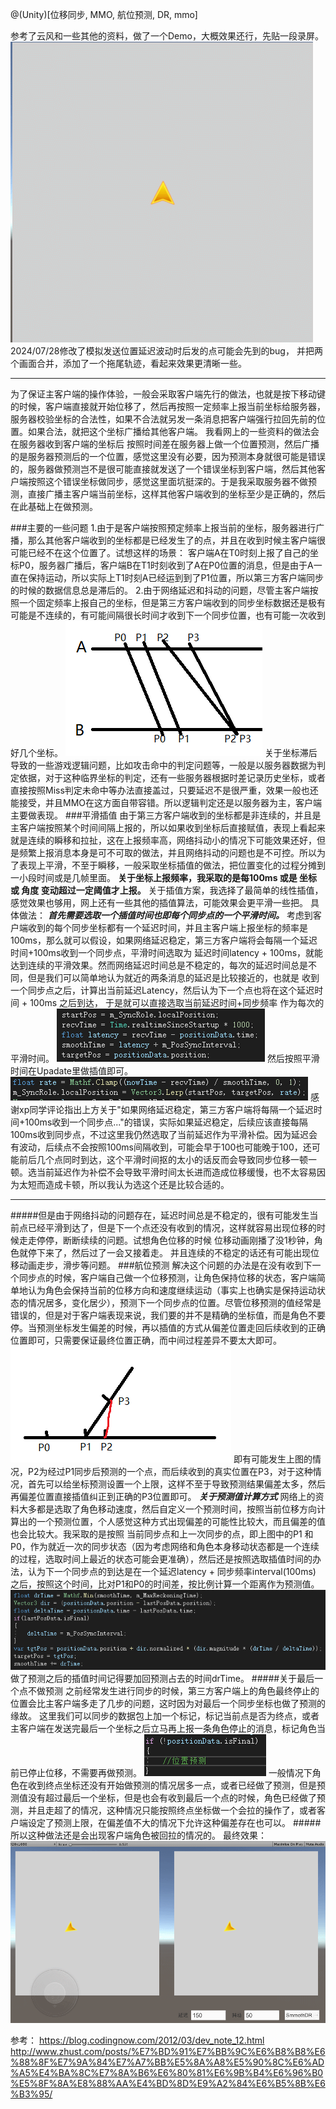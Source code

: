 @(Unity)[位移同步, MMO, 航位预测, DR, mmo]

参考了云风和一些其他的资料，做了一个Demo，大概效果还行，先贴一段录屏。
![Alt text](./TrailLine.gif)
2024/07/28修改了模拟发送位置延迟波动时后发的点可能会先到的bug， 并把两个画面合并，添加了一个拖尾轨迹，看起来效果更清晰一些。

---
为了保证主客户端的操作体验，一般会采取客户端先行的做法，也就是按下移动键的时候，客户端直接就开始位移了，然后再按照一定频率上报当前坐标给服务器，服务器校验坐标的合法性，如果不合法就另发一条消息把客户端强行拉回先前的位置。如果合法，就把这个坐标广播给其他客户端。
我看网上的一些资料的做法会在服务器收到客户端的坐标后 按照时间差在服务器上做一个位置预测，然后广播的是服务器预测后的一个位置，感觉这里没有必要，因为预测本身就很可能是错误的，服务器做预测岂不是很可能直接就发送了一个错误坐标到客户端，然后其他客户端按照这个错误坐标做同步，感觉这里面坑挺深的。于是我采取服务器不做预测，直接广播主客户端当前坐标，这样其他客户端收到的坐标至少是正确的，然后在此基础上在做预测。

###主要的一些问题
1.由于是客户端按照预定频率上报当前的坐标，服务器进行广播，那么其他客户端收到的坐标都是已经发生了的点，并且在收到时候主客户端很可能已经不在这个位置了。试想这样的场景：
客户端A在T0时刻上报了自己的坐标P0，服务器广播后，客户端B在T1时刻收到了A在P0位置的消息，但是由于A一直在保持运动，所以实际上T1时刻A已经运到到了P1位置，所以第三方客户端同步的时候的数据信息总是滞后的。
2.由于网络延迟和抖动的问题，尽管主客户端按照一个固定频率上报自己的坐标，但是第三方客户端收到的同步坐标数据还是极有可能是不连续的，有可能间隔很长时间才收到下一个同步位置，也有可能一次收到好几个坐标。
![Alt text](./1616912467520.png)
关于坐标滞后导致的一些游戏逻辑问题，比如攻击命中的判定问题等，一般是以服务器数据为判定依据，对于这种临界坐标的判定，还有一些服务器根据时差记录历史坐标，或者直接按照Miss判定未命中等办法直接盖过，只要延迟不是很严重，效果一般也还能接受，并且MMO在这方面自带容错。所以逻辑判定还是以服务器为主，客户端主要做表现。
###平滑插值
由于第三方客户端收到的坐标都是非连续的，并且是主客户端按照某个时间间隔上报的，所以如果收到坐标后直接赋值，表现上看起来就是连续的瞬移和拉扯，这在上报频率高，网络抖动小的情况下可能效果还好，但是频繁上报消息本身是可不可取的做法，并且网络抖动的问题也是不可控。所以为了表现上平滑，不至于瞬移，一般采取坐标插值的做法，把位置变化的过程分摊到一小段时间或是几帧里面。
**关于坐标上报频率，我采取的是每100ms 或是 坐标 或 角度 变动超过一定阈值才上报。**
关于插值方案，我选择了最简单的线性插值，感觉效果也够用，网上还有一些其他的插值算法，可能效果会更平滑一些把。
具体做法：
***首先需要选取一个插值时间也即每个同步点的一个平滑时间。***
考虑到客户端收到的每个同步坐标都有一个延迟时间，并且主客户端上报坐标的频率是100ms，那么就可以假设，如果网络延迟稳定，第三方客户端将会每隔一个延迟时间+100ms收到一个同步点，平滑时间选取为 延迟时间latency + 100ms，就能达到连续的平滑效果。然而网络延迟时间总是不稳定的，每次的延迟时间总是不同，但是我们可以简单地认为就近的两条消息的延迟是比较接近的，也就是 收到一个同步点之后，计算出当前延迟Latency，然后认为下一个点也将在这个延迟时间 + 100ms 之后到达， 于是就可以直接选取当前延迟时间+同步频率 作为每次的平滑时间。
![Alt text](./1616914989378.png)
然后按照平滑时间在Upadate里做插值即可。
![Alt text](./1616915059752.png)
感谢xp同学评论指出上方关于"如果网络延迟稳定，第三方客户端将每隔一个延迟时间+100ms收到一个同步点..."的错误，实际如果延迟稳定，后续应该直接每隔100ms收到同步点，不过这里我仍然选取了当前延迟作为平滑补偿。因为延迟会有波动，后续点不会按照100ms间隔收到，可能会早于100也可能晚于100，还可能前后几个点同时到达，这个平滑时间抠的太小的话反而会导致同步位移一顿一顿。选当前延迟作为补偿不会导致平滑时间太长进而造成位移缓慢，也不太容易因为太短而造成卡顿，所以我认为选这个还是比较合适的。

---

#####但是由于网络抖动的问题存在，延迟时间总是不稳定的，很有可能发生当前点已经平滑到达了，但是下一个点还没有收到的情况，这样就容易出现位移的时候走走停停，断断续续的问题。试想角色位移的时候 位移动画刚播了没1秒钟，角色就停下来了，然后过了一会又接着走。 并且连续的不稳定的话还有可能出现位移动画走步，滑步等问题。
###航位预测
解决这个问题的办法是在没有收到下一个同步点的时候，客户端自己做一个位移预测，让角色保持位移的状态，客户端简单地认为角色会保持当前的位移方向和速度继续运动（事实上也确实是保持运动状态的情况居多，变化居少），预测下一个同步点的位置。尽管位移预测的值经常是错误的，但是对于客户端表现来说，我们要的并不是精确的坐标值，而是角色不要停。当预测坐标发生偏差的时候，再以插值的方式从偏差位置走回后续收到的正确位置即可，只需要保证最终位置正确，而中间过程差异不要太大即可。
![Alt text](./1616916054727.png)
即有可能发生上图的情况，P2为经过P1同步后预测的一个点，而后续收到的真实位置在P3，对于这种情况，首先可以给坐标预测设置一个上限，这样不至于导致预测结果偏差太多，然后再偏差位置直接插值纠正到正确的P3位置即可。
***关于预测值计算方式***
网络上的资料大多都是选取了角色移动速度，然后自定义一个预测时间，按照当前位移方向计算出的一个预测位置，个人感觉这种方式出现偏差的可能性比较大，而且偏差的值也会比较大。我采取的是按照 当前同步点和上一次同步的点，即上图中的P1 和 P0，作为就近一次的同步状态（因为考虑网络和角色本身移动状态都是一个连续的过程，选取时间上最近的状态可能会更准确），然后还是按照选取插值时间的办法，认为下一个同步点的到达是在一个延迟latency + 同步频率interval(100ms) 之后，按照这个时间，比对P1和P0的时间差，按比例计算一个距离作为预测值。
![Alt text](./1616916876048.png)
做了预测之后的插值时间记得要加回预测占去的时间drTime。
#####关于最后一个点不做预测
之前经常发生进行同步的时候，第三方客户端上的角色最终停止的位置会比主客户端多走了几步的问题，这时因为对最后一个同步坐标也做了预测的缘故。 这里我们可以同步的数据包上加一个标记，标记当前点是否为终点，或者主客户端在发送完最后一个坐标之后立马再上报一条角色停止的消息，标记角色当前已停止位移，不需要再做预测。
![Alt text](./1616917235518.png)
一般情况下角色在收到终点坐标还没有开始做预测的情况居多一点，或者已经做了预测，但是预测值没有超过最后一个坐标，但是也会有收到最后一个点的时候，角色已经做了预测，并且走超了的情况，这种情况只能按照终点坐标做一个会拉的操作了，或者客户端设定了预测上限，在偏差值不大的情况下允许这种偏差存在也可以。
#####所以这种做法还是会出现客户端角色被回拉的情况的。
最终效果：
![Alt text](./SmoothDR.gif)


参考：
https://blog.codingnow.com/2012/03/dev_note_12.html
http://www.zhust.com/posts/%E7%BD%91%E7%BB%9C%E6%B8%B8%E6%88%8F%E7%9A%84%E7%A7%BB%E5%8A%A8%E5%90%8C%E6%AD%A5%E4%BA%8C%E7%8A%B6%E6%80%81%E6%9B%B4%E6%96%B0%E5%8F%8A%E8%88%AA%E4%BD%8D%E9%A2%84%E6%B5%8B%E6%B3%95/

